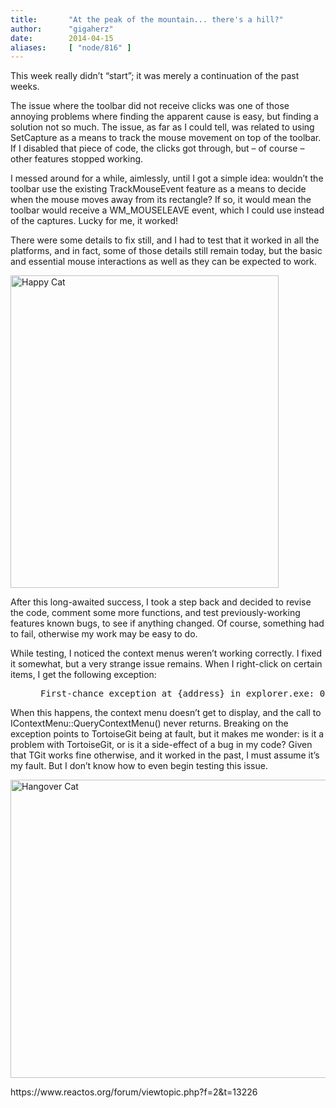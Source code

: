 ```yaml
---
title:       "At the peak of the mountain... there's a hill?"
author:      "gigaherz"
date:        2014-04-15
aliases:     [ "node/816" ]
---
```


<p>This week really didn’t “start”; it was merely a continuation of the past weeks.</p><p>The issue where the toolbar did not receive clicks was one of those annoying problems where finding the apparent cause is easy, but finding a solution not so much. The issue, as far as I could tell, was related to using SetCapture as a means to track the mouse movement on top of the toolbar. If I disabled that piece of code, the clicks got through, but – of course – other features stopped working.</p><p>I messed around for a while, aimlessly, until I got a simple idea: wouldn’t the toolbar use the existing TrackMouseEvent feature as a means to decide when the mouse moves away from its rectangle? If so, it would mean the toolbar would receive a WM_MOUSELEAVE event, which I could use instead of the captures. Lucky for me, it worked!</p><p>There were some details to fix still, and I had to test that it worked in all the platforms, and in fact, some of those details still remain today, but the basic and essential mouse interactions as well as they can be expected to work.</p><p><img alt="Happy Cat" src="http://upload.wikimedia.org/wikipedia/commons/thumb/0/04/So_happy_smiling_cat.jpg/658px-So_happy_smiling_cat.jpg" style="width: 429px; height: 500px;"></p><p>After this long-awaited success, I took a step back and decided to revise the code, comment some more functions, and test previously-working features known bugs, to see if anything changed. Of course, something had to fail, otherwise my work may be easy to do.</p><p>While testing, I noticed the context menus weren’t working correctly. I fixed it somewhat, but a very strange issue remains. When I right-click on certain items, I get the following exception:</p>
<pre style="margin-left: 36pt;">First-chance exception at {address} in explorer.exe: 0xC0000008: An invalid handle was specified.</pre>
<p>When this happens, the context menu doesn’t get to display, and the call to IContextMenu::QueryContextMenu() never returns. Breaking on the exception points to TortoiseGit being at fault, but it makes me wonder: is it a problem with TortoiseGit, or is it a side-effect of a bug in my code? Given that TGit works fine otherwise, and it worked in the past, I must assume it’s my fault. But I don’t know how to even begin testing this issue.</p><p><img alt="Hangover Cat" src="http://likealady.bg/pictures/i19871_w668.jpg" height="477" width="638"></p><p>https://www.reactos.org/forum/viewtopic.php?f=2&amp;t=13226</p>
